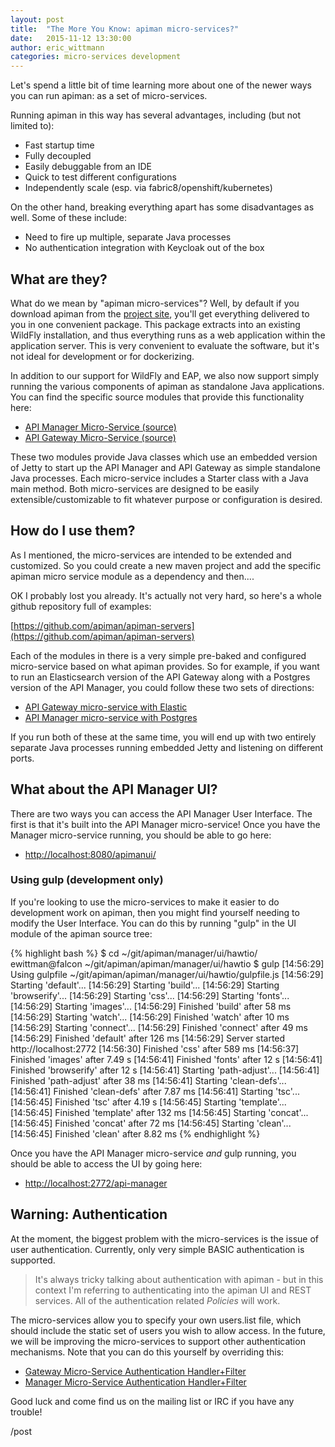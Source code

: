 ```yaml
---
layout: post
title:  "The More You Know: apiman micro-services?"
date:   2015-11-12 13:30:00
author: eric_wittmann
categories: micro-services development
---
```


Let's spend a little bit of time learning more about one of the newer ways you
can run apiman:  as a set of micro-services.

Running apiman in this way has several advantages, including (but not limited to):

* Fast startup time
* Fully decoupled
* Easily debuggable from an IDE
* Quick to test different configurations
* Independently scale (esp. via fabric8/openshift/kubernetes)

<!--more-->

On the other hand, breaking everything apart has some disadvantages as well.
Some of these include:

* Need to fire up multiple, separate Java processes
* No authentication integration with Keycloak out of the box

## What are they?
What do we mean by "apiman micro-services"?  Well, by default if you download 
apiman from the [project site](https://apiman.io/), you'll get everything delivered
to you in one convenient package.  This package extracts into an existing WildFly
installation, and thus everything runs as a web application within the application
server.  This is very convenient to evaluate the software, but it's not ideal for
development or for dockerizing.

In addition to our support for WildFly and EAP, we also now support simply running
the various components of apiman as standalone Java applications.  You can find 
the specific source modules that provide this functionality here:

* [API Manager Micro-Service (source)](https://github.com/apiman/apiman/tree/master/manager/api/micro)
* [API Gateway Micro-Service (source)](https://github.com/apiman/apiman/tree/master/gateway/platforms/war/micro)

These two modules provide Java classes which use an embedded version of Jetty to 
start up the API Manager and API Gateway as simple standalone Java processes.  Each
micro-service includes a Starter class with a Java main method.  Both micro-services
are designed to be easily extensible/customizable to fit whatever purpose or 
configuration is desired.

## How do I use them?
As I mentioned, the micro-services are intended to be extended and customized.  So
you could create a new maven project and add the specific apiman micro service
module as a dependency and then....

OK I probably lost you already.  It's actually not very hard, so here's a whole
github repository full of examples:

[https://github.com/apiman/apiman-servers](https://github.com/apiman/apiman-servers)

Each of the modules in there is a very simple pre-baked and configured micro-service
based on what apiman provides.  So for example, if you want to run an Elasticsearch
version of the API Gateway along with a Postgres version of the API Manager, you 
could follow these two sets of directions:

* [API Gateway micro-service with Elastic](https://github.com/apiman/apiman-servers/blob/master/gateway-es/README.md)
* [API Manager micro-service with Postgres](https://github.com/apiman/apiman-servers/blob/master/manager-postgres/README.md)

If you run both of these at the same time, you will end up with two entirely separate
Java processes running embedded Jetty and listening on different ports.

## What about the API Manager UI?
There are two ways you can access the API Manager User Interface.  The first is that
it's built into the API Manager micro-service!  Once you have the Manager micro-service
running, you should be able to go here:

* [http://localhost:8080/apimanui/](http://localhost:8080/apimanui/)

### Using gulp (development only)
If you're looking to use the micro-services to make it easier to do development
work on apiman, then you might find yourself needing to modify the User Interface.
You can do this by running "gulp" in the UI module of the apiman source tree:

{% highlight bash %}
$ cd ~/git/apiman/manager/ui/hawtio/
ewittman@falcon ~/git/apiman/apiman/manager/ui/hawtio
$ gulp
[14:56:29] Using gulpfile ~/git/apiman/apiman/manager/ui/hawtio/gulpfile.js
[14:56:29] Starting 'default'...
[14:56:29] Starting 'build'...
[14:56:29] Starting 'browserify'...
[14:56:29] Starting 'css'...
[14:56:29] Starting 'fonts'...
[14:56:29] Starting 'images'...
[14:56:29] Finished 'build' after 58 ms
[14:56:29] Starting 'watch'...
[14:56:29] Finished 'watch' after 10 ms
[14:56:29] Starting 'connect'...
[14:56:29] Finished 'connect' after 49 ms
[14:56:29] Finished 'default' after 126 ms
[14:56:29] Server started http://localhost:2772
[14:56:30] Finished 'css' after 589 ms
[14:56:37] Finished 'images' after 7.49 s
[14:56:41] Finished 'fonts' after 12 s
[14:56:41] Finished 'browserify' after 12 s
[14:56:41] Starting 'path-adjust'...
[14:56:41] Finished 'path-adjust' after 38 ms
[14:56:41] Starting 'clean-defs'...
[14:56:41] Finished 'clean-defs' after 7.87 ms
[14:56:41] Starting 'tsc'...
[14:56:45] Finished 'tsc' after 4.19 s
[14:56:45] Starting 'template'...
[14:56:45] Finished 'template' after 132 ms
[14:56:45] Starting 'concat'...
[14:56:45] Finished 'concat' after 72 ms
[14:56:45] Starting 'clean'...
[14:56:45] Finished 'clean' after 8.82 ms
{% endhighlight %}


Once you have the API Manager micro-service *and* gulp running, you should be
able to access the UI by going here:

* [http://localhost:2772/api-manager](http://localhost:2772/api-manager)

## Warning: Authentication
At the moment, the biggest problem with the micro-services is the issue of user
authentication.  Currently, only very simple BASIC authentication is supported.

> It's always tricky talking about authentication with apiman - but in this context
> I'm referring to authenticating into the apiman UI and REST services.  All of the
> authentication related *Policies* will work.

The micro-services allow you to specify your own users.list file, which should
include the static set of users you wish to allow access.  In the future, we will
be improving the micro-services to support other authentication mechanisms.  Note
that you can do this yourself by overriding this:

* [Gateway Micro-Service Authentication Handler+Filter](https://github.com/apiman/apiman/blob/master/gateway/platforms/war/micro/src/main/java/io/apiman/gateway/platforms/war/micro/GatewayMicroService.java#L319-L332)
* [Manager Micro-Service Authentication Handler+Filter](https://github.com/apiman/apiman/blob/master/manager/api/micro/src/main/java/io/apiman/manager/api/micro/ManagerApiMicroService.java#L192-L211)


Good luck and come find us on the mailing list or IRC if you have any trouble!

/post
